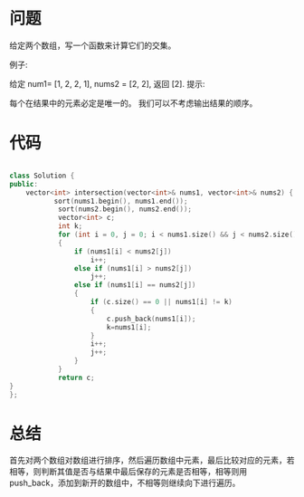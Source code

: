 # 问题 #
给定两个数组，写一个函数来计算它们的交集。

例子:

给定 num1= [1, 2, 2, 1], nums2 = [2, 2], 返回 [2]. 提示:

每个在结果中的元素必定是唯一的。 我们可以不考虑输出结果的顺序。
# 代码 #
```C++

class Solution {
public:
    vector<int> intersection(vector<int>& nums1, vector<int>& nums2) {
           sort(nums1.begin(), nums1.end());
            sort(nums2.begin(), nums2.end());
            vector<int> c;
            int k;
            for (int i = 0, j = 0; i < nums1.size() && j < nums2.size(); )
            {
                if (nums1[i] < nums2[j])
                    i++;
                else if (nums1[i] > nums2[j])
                    j++;
                else if (nums1[i] == nums2[j])
                {
                    if (c.size() == 0 || nums1[i] != k)
                    {
                        c.push_back(nums1[i]);
                        k=nums1[i];
                    }
                    i++;
                    j++;
                }
            } 
            return c;
}
};
```
# 总结 #
首先对两个数组对数组进行排序，然后遍历数组中元素，最后比较对应的元素，若相等，则判断其值是否与结果中最后保存的元素是否相等，相等则用push_back，添加到新开的数组中，不相等则继续向下进行遍历。